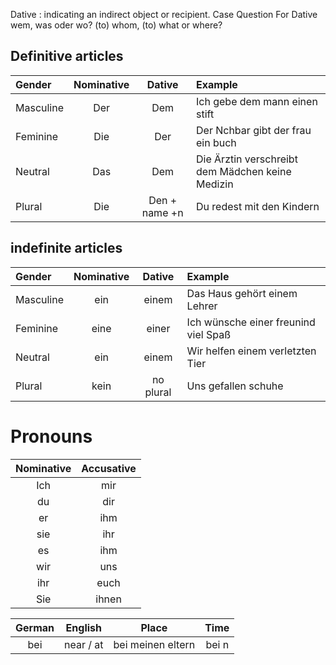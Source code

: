 Dative : indicating an indirect object or recipient.
Case Question For Dative
wem, was oder wo?
(to) whom, (to) what or where?


## Definitive articles

|Gender| Nominative | Dative | Example |
|:--------|:------------:|:------------:|:------------|
|Masculine| Der |Dem|Ich gebe dem mann einen stift|
|Feminine|Die | Der| Der Nchbar gibt der frau ein buch|
|Neutral |Das | Dem | Die Ärztin verschreibt dem Mädchen keine Medizin|
|Plural |Die| Den + name +n |Du redest mit den Kindern|

## indefinite articles

|Gender| Nominative | Dative | Example |
|:--------|:------------:|:------------:|:------------|
|Masculine| ein |einem| Das Haus gehört einem Lehrer|
|Feminine|eine | einer | Ich wünsche einer freunind viel Spaß|
|Neutral |ein | einem | Wir helfen einem verletzten Tier |
|Plural |kein| no plural | Uns gefallen schuhe |

# Pronouns

| Nominative | Accusative |
| :-----------: | :-----------: |
|Ich|mir|
|du|dir|
|er|ihm|
|sie|ihr|
|es|ihm|
|wir|uns|
|ihr|euch|
|Sie|ihnen|



|German|English|Place|Time|
|:--------:|:-------:|:-----:|:------:|
|bei | near / at | bei meinen eltern | bei n